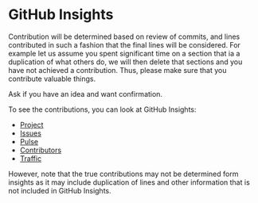 # GitHub Insights

Contribution will be determined based on review of commits, and lines contributed in
such a fashion that the final lines will be considered. For example let
us assume you spent significant time on a section that ia a
duplication of what others do, we will then delete that sections and
you have not achieved a contribution. Thus, please make sure that you contribute valuable things.

Ask if you have an idea and want confirmation.

To see the contributions, you can look at GitHub Insights:

* [Project](https://github.com/cybertraining-dsc/reu2022/projects/2)
* [Issues](https://github.com/cybertraining-dsc/reu2022/issues)
* [Pulse](https://github.com/cybertraining-dsc/reu2022/pulse)
* [Contributors](https://github.com/cybertraining-dsc/reu2022/graphs/contributors)
* [Traffic](https://github.com/cybertraining-dsc/reu2022/graphs/traffic)

However, note that the true contributions may not be determined form insights as 
it may include duplication of lines and other information that is not included in GitHub 
Insights. 